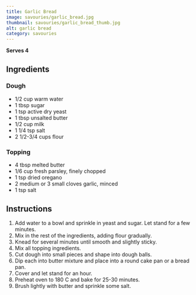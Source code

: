 ```yaml
---
title: Garlic Bread
image: savouries/garlic_bread.jpg
thumbnail: savouries/garlic_bread_thumb.jpg
alt: garlic bread
category: savouries
---
```


**Serves 4**

## Ingredients

### Dough

- 1/2 cup warm water
- 1 tbsp sugar
- 1 tsp active dry yeast
- 1 tbsp unsalted butter
- 1/2 cup milk
- 1 1/4 tsp salt
- 2 1/2-3/4 cups flour

### Topping

- 4 tbsp melted butter
- 1/6 cup fresh parsley, finely chopped
- 1 tsp dried oregano
- 2 medium or 3 small cloves garlic, minced
- 1 tsp salt

## Instructions

1. Add water to a bowl and sprinkle in yeast and sugar. Let stand for a few minutes.
1. Mix in the rest of the ingredients, adding flour gradually.
1. Knead for several minutes until smooth and slightly sticky.
1. Mix all topping ingredients.
1. Cut dough into small pieces and shape into dough balls.
1. Dip each into butter mixture and place into a round cake pan or a bread pan.
1. Cover and let stand for an hour.
1. Preheat oven to 180 C and bake for 25-30 minutes.
1. Brush lightly with butter and sprinkle some salt.
